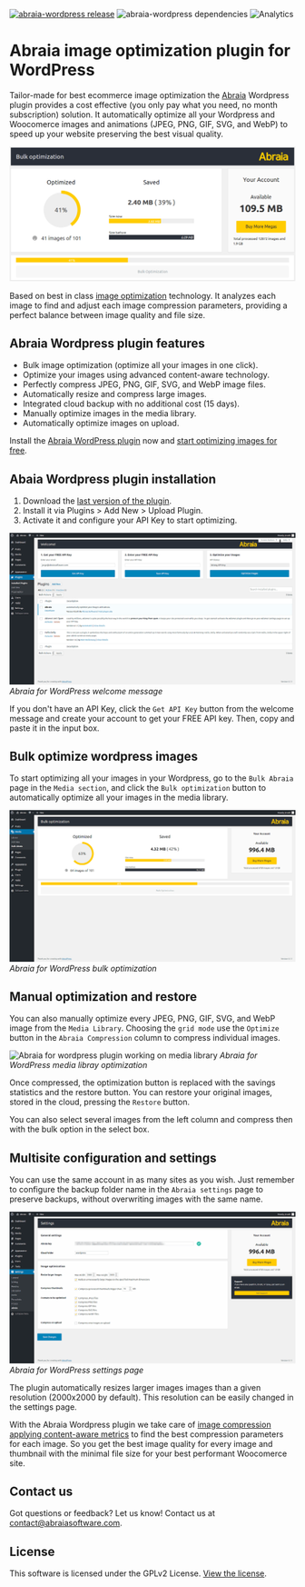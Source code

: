 <!--
  Title: Bulk optimize images with Abraia WordPress plugin
  Description: Built for performant ecommerce images, seamlessly optimize your images with the best quality and minimum file size.
  Author: Abraia Software
  -->

[![abraia-wordpress release](https://img.shields.io/github/release/abraia/abraia-wordpress.svg)](https://github.com/abraia/abraia-wordpress/releases)
![abraia-wordpress dependencies](https://img.shields.io/librariesio/github/abraia/abraia-wordpress.svg)
![Analytics](https://ga-beacon.appspot.com/UA-108018608-1/github/wordpress?pixel)

# Abraia image optimization plugin for WordPress

Tailor-made for best ecommerce image optimization the [Abraia](https://abria.me) Wordpress plugin provides a cost effective (you only pay what you need, no month subscription) solution. It automatically optimize all your Wordpress and Woocomerce images and animations (JPEG, PNG, GIF, SVG, and WebP) to speed up your website preserving the best visual quality.

![Abraia for wordpress bulk animation](images/abraia-wordpress-bulk.gif)

Based on best in class [image optimization](https://abraia.me/docs/image-optimization) technology. It analyzes each image to find and adjust each image compression parameters, providing a perfect balance between image quality and file size.

## Abraia Wordpress plugin features

- Bulk image optimization (optimize all your images in one click).
- Optimize your images using advanced content-aware technology.
- Perfectly compress JPEG, PNG, GIF, SVG, and WebP image files.
- Automatically resize and compress large images.
- Integrated cloud backup with no additional cost (15 days). 
- Manually optimize images in the media library.
- Automatically optimize images on upload.

Install the [Abraia WordPress plugin](https://github.com/abraia/abraia-wordpress/archive/v0.6.3.zip) now and [start optimizing images for free](https://abraia.me/docs/getting-started).

## Abaia Wordpress plugin installation

1. Download the [last version of the plugin](https://github.com/abraia/abraia-wordpress/archive/v0.6.3.zip).
2. Install it via Plugins > Add New > Upload Plugin.
3. Activate it and configure your API Key to start optimizing.

![Abraia for wordpress plugin API Key configuration](images/abraia-wordpress-apikey.png)
*Abraia for WordPress welcome message*

If you don't have an API Key, click the `Get API Key` button from the welcome message and create your account to get your FREE API key. Then, copy and paste it in the input box.

## Bulk optimize wordpress images

To start optimizing all your images in your Wordpress, go to the
`Bulk Abraia` page in the `Media section`, and click the `Bulk optimization` button to automatically optimize all your images in the media library.

![Abraia for wordpress plugin working on bulk mode](images/abraia-wordpress-bulk.png)
*Abraia for WordPress bulk optimization*

## Manual optimization and restore

You can also manually optimize every JPEG, PNG, GIF, SVG, and WebP image from the `Media Library`. Choosing the `grid mode` use the `Optimize` button in the `Abraia Compression` column to compress individual images.

![Abraia for wordpress plugin working on media library](images/abraia-wordpress-manual.png)
*Abraia for WordPress media libray optimization*

Once compressed, the optimization button is replaced with the savings statistics and the restore button. You can restore your original images, stored in the cloud, pressing the `Restore` button.

You can also select several images from the left column and compress then with the bulk option in the select box.

## Multisite configuration and settings

You can use the same account in as many sites as you wish. Just remember to configure the backup folder name in the `Abraia settings` page to preserve backups, without overwriting images with the same name.

![Abraia for wordpress plugin settings page](images/abraia-wordpress-settings.png)
*Abraia for WordPress settings page*

The plugin automatically resizes larger images images than a given resolution (2000x2000 by default). This resolution can be easily changed in the settings page.

With the Abraia Wordpress plugin we take care of [image compression applying content-aware metrics](https://abraia.me/compressor/) to find the best compression parameters for each image. So you get the best image quality for every image and thumbnail with the minimal file size for your best performant Woocomerce site.

## Contact us

Got questions or feedback? Let us know! Contact us at [contact@abraiasoftware.com](mailto:contact@abraiasoftware.com).

## License

This software is licensed under the GPLv2 License. [View the license](LICENSE).
